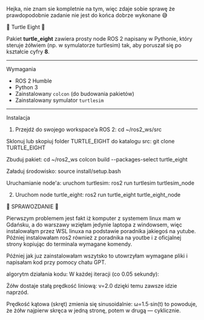 

Hejka, nie znam sie kompletnie na tym, więc zdaje sobie sprawę że prawdopodobnie zadanie nie jest do końca dobrze wykonane 😅


🐢 Turtle Eight 🐢

Pakiet **turtle_eight** zawiera prosty node ROS 2 napisany w Pythonie, który steruje żółwiem (np. w symulatorze turtlesim) tak, aby poruszał się po kształcie cyfry **8**.

---

Wymagania
- ROS 2 Humble
- Python 3
- Zainstalowany `colcon` (do budowania pakietów)
- Zainstalowany symulator `turtlesim`

---

Instalacja
1. Przejdź do swojego workspace’a ROS 2:
cd ~/ros2_ws/src


Sklonuj lub skopiuj folder TURTLE_EIGHT do katalogu src:
git clone <adres> TURTLE_EIGHT


Zbuduj pakiet:
cd ~/ros2_ws
colcon build --packages-select turtle_eight

Załaduj środowisko:
source install/setup.bash


Uruchamianie node'a:
uruchom turtlesim:
ros2 run turtlesim turtlesim_node

2. Uruchom node turtle_eight:
ros2 run turtle_eight turtle_eight_node


🐢 SPRAWOZDANIE 🐢

Pierwszym problemem jest fakt iż komputer z systemem linux mam w Gdańsku, a do warszawy wzięłam jedynie laptopa z windowsem, więc instalowałąm przez WSL linuxa na podstawie poradnika jakiegoś na yutube.
Później instalowałam ros2 również z poradnika na youtbe i z oficjalnej strony kopiując do terminala wymagane komendy.

Później jak juz zainstalowałam wszytsko to utowrzyłam wymagane pliki i napisałam kod przy pomocy chatu GPT.

algorytm działania kodu:
W każdej iteracji (co 0.05 sekundy):

Żółw dostaje stałą prędkość liniową:
v=2.0
dzięki temu zawsze idzie naprzód.

Prędkość kątowa (skręt) zmienia się sinusoidalnie:
ω=1.5⋅sin(t)
to powoduje, że żółw najpierw skręca w jedną stronę, potem w drugą — cyklicznie.




